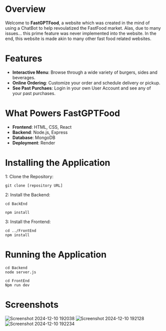 # Overview

Welcome to **FastGPTFood**, a website which was created in the mind of using a ChatBot to help revoulatized the FastFood market. Alas, due to many issues... this prime feature was never implemented into the website. In the end, this website is made akin to many other fast food related websites.

# Features

- **Interactive Menu**: Browse through a wide variety of burgers, sides and beverages.
- **Online Ordering**: Customize your order and schedule delivery or pickup.
- **See Past Purchaes**: Login in your own User Account and see any of your past purchases.

# What Powers FastGPTFood
- **Frontend**: HTML, CSS, React
- **Backend**: Node.js, Express
- **Database**: MongoDB
- **Deployment**: Render

# Installing the Application

1: Clone the Repository: 

	git clone [repository URL]

2: Install the Backend:

	cd BackEnd

	npm install

3: Install the Frontend:

	cd ../FrontEnd
	npm install

# Running the Application

	cd Backend
	node server.js

	cd FrontEnd
	Npm run dev

 # Screenshots

![Screenshot 2024-12-10 192038](https://github.com/user-attachments/assets/79709c38-c203-4142-847d-3cdc25029d7f)
![Screenshot 2024-12-10 192128](https://github.com/user-attachments/assets/f26d0c4a-7e87-4adf-9b8c-276353041ebd)
![Screenshot 2024-12-10 192234](https://github.com/user-attachments/assets/d60dba52-5815-4676-95ac-2d5fda905da6)
